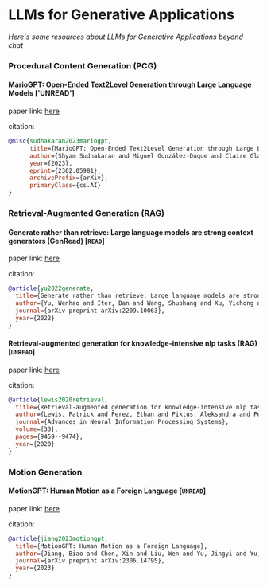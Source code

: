 # LLMs for Generative Applications
*Here's some resources about LLMs for Generative Applications beyond chat*



### Procedural Content Generation (PCG)


#### MarioGPT: Open-Ended Text2Level Generation through Large Language Models ['UNREAD']

paper link: [here](https://arxiv.org/abs/2302.05981)

citation: 
```bibtex
@misc{sudhakaran2023mariogpt,
      title={MarioGPT: Open-Ended Text2Level Generation through Large Language Models}, 
      author={Shyam Sudhakaran and Miguel González-Duque and Claire Glanois and Matthias Freiberger and Elias Najarro and Sebastian Risi},
      year={2023},
      eprint={2302.05981},
      archivePrefix={arXiv},
      primaryClass={cs.AI}
}
```


### Retrieval-Augmented Generation (RAG)


#### Generate rather than retrieve: Large language models are strong context generators (GenRead) [`READ`]

paper link: [here](https://arxiv.org/pdf/2209.10063)

citation: 
```bibtex
@article{yu2022generate,
  title={Generate rather than retrieve: Large language models are strong context generators},
  author={Yu, Wenhao and Iter, Dan and Wang, Shuohang and Xu, Yichong and Ju, Mingxuan and Sanyal, Soumya and Zhu, Chenguang and Zeng, Michael and Jiang, Meng},
  journal={arXiv preprint arXiv:2209.10063},
  year={2022}
}
```


#### Retrieval-augmented generation for knowledge-intensive nlp tasks (RAG) [`UNREAD`]

paper link: [here](https://proceedings.neurips.cc/paper/2020/file/6b493230205f780e1bc26945df7481e5-Paper.pdf)

citation: 
```bibtex
@article{lewis2020retrieval,
  title={Retrieval-augmented generation for knowledge-intensive nlp tasks},
  author={Lewis, Patrick and Perez, Ethan and Piktus, Aleksandra and Petroni, Fabio and Karpukhin, Vladimir and Goyal, Naman and K{\"u}ttler, Heinrich and Lewis, Mike and Yih, Wen-tau and Rockt{\"a}schel, Tim and others},
  journal={Advances in Neural Information Processing Systems},
  volume={33},
  pages={9459--9474},
  year={2020}
}
```
    
### Motion Generation 


#### MotionGPT: Human Motion as a Foreign Language [`UNREAD`]

paper link: [here](https://arxiv.org/pdf/2306.14795)

citation: 
```bibtex
@article{jiang2023motiongpt,
  title={MotionGPT: Human Motion as a Foreign Language},
  author={Jiang, Biao and Chen, Xin and Liu, Wen and Yu, Jingyi and Yu, Gang and Chen, Tao},
  journal={arXiv preprint arXiv:2306.14795},
  year={2023}
}
```
    